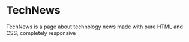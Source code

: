 # TechNews
TechNews is a page about technology news made with pure HTML and CSS, completely responsive
